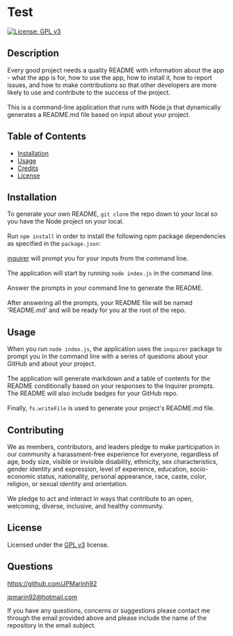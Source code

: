 
  # Test
  [![License: GPL v3](https://img.shields.io/badge/License-GPLv3-blue.svg)](https://www.gnu.org/licenses/gpl-3.0)
  ## Description

  Every good project needs a quality README with information about the app - what the app is for, how to use the app, how to install it, how to report issues, and how to make contributions so that other developers are more likely to use and contribute to the success of the project.<br/><br/> This is a command-line application that runs with Node.js that dynamically generates a README.md file based on input about your project.

  ## Table of Contents

  * [Installation](#installation)
  * [Usage](#usage)
  * [Credits](#credits)
  * [License](#license)


  ## Installation

  To generate your own README, `git clone` the repo down to your local so you have the Node project on your local.<br/><br/>  Run `npm install` in order to install the following npm package dependencies as specified in the `package.json`:<br/><br/> [inquirer](https://www.npmjs.com/package/inquirer) will prompt you for your inputs from the command line.<br/><br/> The application will start by running `node index.js` in the command line.<br/><br/> Answer the prompts in your command line to generate the README.<br/><br/> After answering all the prompts, your README file will be named 'README.md' and will be ready for you at the root of the repo.

  ## Usage

  When you run `node index.js`, the application uses the `inquirer` package to prompt you in the command line with a series of questions about your GitHub and about your project.<br/><br/> The application will generate markdown and a table of contents for the README conditionally based on your responses to the Inquirer prompts. The README will also include badges for your GitHub repo.<br/><br/> Finally, `fs.writeFile` is used to generate your project's README.md file.

  ## Contributing

  We as members, contributors, and leaders pledge to make participation in our community a harassment-free experience for everyone, regardless of age, body size, visible or invisible disability, ethnicity, sex characteristics, gender identity and expression, level of experience, education, socio-economic status, nationality, personal appearance, race, caste, color, religion, or sexual identity and orientation.<br/><br/> We pledge to act and interact in ways that contribute to an open, welcoming, diverse, inclusive, and healthy community.

  ## License

  Licensed under the [ GPL v3](https://www.gnu.org/licenses/gpl-3.0) license.

  ## Questions 

  https://github.com/JPMarinh92
  
  jpmarin92@hotmail.com
  
  If you have any questions, concerns or suggestions please contact me through the email provided above and please include the name of the repository in the email subject.
  
